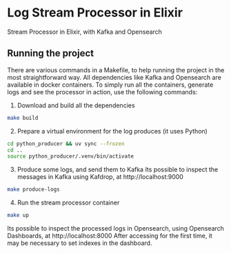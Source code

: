# Log Stream Processor in Elixir

Stream Processor in Elixir, with Kafka and Opensearch

## Running the project

There are various commands in a Makefile, to help running the project in the most straightforward way.
All dependencies like Kafka and Opensearch are available in docker containers. To simply run all the containers, generate logs and see the processor in action, use the following commands:

1. Download and build all the dependencies 
```bash
make build
```

2. Prepare a virtual environment for the log produces (it uses Python) 
```bash
cd python_producer && uv sync --frozen
cd ..
source python_producer/.venv/bin/activate
```

3. Produce some logs, and send them to Kafka
Its possible to inspect the messages in Kafka using Kafdrop, at http://localhost:9000
```bash
make produce-logs
```

4. Run the stream processor container
```bash
make up
```

Its possible to inspect the processed logs in Opensearch, using Opensearch Dashboards, at http://localhost:8000
After accessing for the first time, it may be necessary to set indexes in the dashboard.
